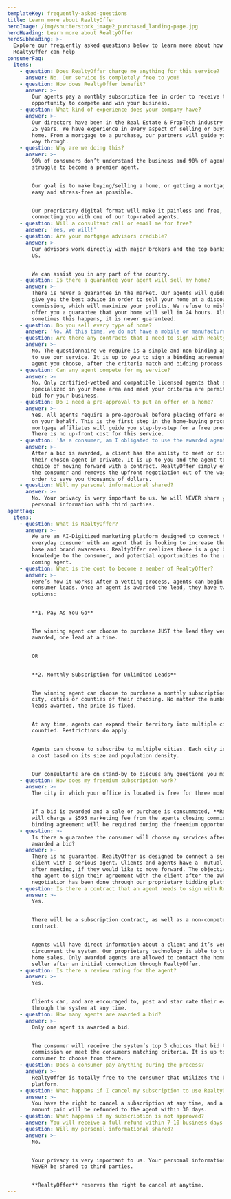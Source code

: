 ```yaml
---
templateKey: frequently-asked-questions
title: Learn more about RealtyOffer
heroImage: /img/shutterstock_image2_purchased_landing-page.jpg
heroHeading: Learn more about RealtyOffer
heroSubheading: >-
  Explore our frequently asked questions below to learn more about how
  RealtyOffer can help
consumerFaq:
  items:
    - question: Does RealtyOffer charge me anything for this service?
      answer: No. Our service is completely free to you!
    - question: How does RealtyOffer benefit?
      answer: >-
        Our agents pay a monthly subscription fee in order to receive the
        opportunity to compete and win your business.
    - question: What kind of experience does your company have?
      answer: >-
        Our directors have been in the Real Estate & PropTech industry for over
        25 years. We have experience in every aspect of selling or buying a
        home. From a mortgage to a purchase, our partners will guide you all the
        way through.
    - question: Why are we doing this?
      answer: >-
        90% of consumers don’t understand the business and 90% of agents
        struggle to become a premier agent.


        Our goal is to make buying/selling a home, or getting a mortgage, as
        easy and stress-free as possible.


        Our proprietary digital format will make it painless and free, while
        connecting you with one of our top-rated agents.
    - question: Will a consultant call or email me for free?
      answer: 'Yes, we will!'
    - question: Are your mortgage advisors credible?
      answer: >-
        Our advisors work directly with major brokers and the top banks in the
        US.


        We can assist you in any part of the country.
    - question: Is there a guarantee your agent will sell my home?
      answer: >-
        There is never a guarantee in the market. Our agents will guide you and
        give you the best advice in order to sell your home at a discounted
        commission, which will maximize your profits. We refuse to mislead and
        offer you a guarantee that your home will sell in 24 hours. Although
        sometimes this happens, it is never guaranteed.
    - question: Do you sell every type of home?
      answer: 'No. At this time, we do not have a mobile or manufactured home division.'
    - question: Are there any contracts that I need to sign with RealtyOffer?
      answer: >-
        No. The questionnaire we require is a simple and non-binding agreement
        to use our service. It is up to you to sign a binding agreement with the
        agent you choose, after the criteria match and bidding process occurs.
    - question: Can any agent compete for my service?
      answer: >-
        No. Only certified-vetted and compatible licensed agents that are
        specialized in your home area and meet your criteria are permitted to
        bid for your business.
    - question: Do I need a pre-approval to put an offer on a home?
      answer: >-
        Yes. All agents require a pre-approval before placing offers on homes,
        on your behalf. This is the first step in the home-buying process. Our
        mortgage affiliates will guide you step-by-step for a free pre-approval.
        There is no up-front cost for this service.
    - question: 'As a consumer, am I obligated to use the awarded agent?'
      answer: >-
        After a bid is awarded, a client has the ability to meet or discuss with
        their chosen agent in private. It is up to you and the agent to make the
        choice of moving forward with a contract. RealtyOffer simply empowers
        the consumer and removes the upfront negotiation out of the way, in
        order to save you thousands of dollars.
    - question: Will my personal informational shared?
      answer: >-
        No. Your privacy is very important to us. We will NEVER share your
        personal information with third parties.
agentFaq:
  items:
    - question: What is RealtyOffer?
      answer: >-
        We are an AI-Digitized marketing platform designed to connect the
        everyday consumer with an agent that is looking to increase their client
        base and brand awareness. RealtyOffer realizes there is a gap between
        knowledge to the consumer, and potential opportunities to the up and
        coming agent.
    - question: What is the cost to become a member of RealtyOffer?
      answer: >-
        Here’s how it works: After a vetting process, agents can begin to bid on
        consumer leads. Once an agent is awarded the lead, they have two
        options: 


        **1. Pay As You Go**


        The winning agent can choose to purchase JUST the lead they were
        awarded, one lead at a time.


        OR


        **2. Monthly Subscription for Unlimited Leads**


        The winning agent can choose to purchase a monthly subscription in the
        city, cities or counties of their choosing. No matter the number of
        leads awarded, the price is fixed.


        At any time, agents can expand their territory into multiple cities or
        countied. Restrictions do apply.


        Agents can choose to subscribe to multiple cities. Each city is assigned
        a cost based on its size and population density. 


        Our consultants are on stand-by to discuss any questions you might have.
    - question: How does my freemium subscription work?
      answer: >-
        The city in which your office is located is free for three months.


        If a bid is awarded and a sale or purchase is consummated, **RealtyOffer
        will charge a $595 marketing fee from the agents closing commission, a
        binding agreement will be required during the freemium opportunity.**
    - question: >-
        Is there a guarantee the consumer will choose my services after I am
        awarded a bid? 
      answer: >-
        There is no guarantee. RealtyOffer is designed to connect a serious
        client with a serious agent. Clients and agents have a  mutual choice
        after meeting, if they would like to move forward. The objective is for
        the agent to sign their agreement with the client after the awkward
        negotiation has been done through our proprietary bidding platform.
    - question: Is there a contract that an agent needs to sign with RealtyOffer?
      answer: >-
        Yes.


        There will be a subscription contract, as well as a non-compete
        contract.


        Agents will have direct information about a client and it’s very easy to
        circumvent the system. Our proprietary technology is able to track all
        home sales. Only awarded agents are allowed to contact the home buyer or
        seller after an initial connection through RealtyOffer.
    - question: Is there a review rating for the agent?
      answer: >-
        Yes.


        Clients can, and are encouraged to, post and star rate their experience
        through the system at any time.
    - question: How many agents are awarded a bid?
      answer: >-
        Only one agent is awarded a bid.


        The consumer will receive the system’s top 3 choices that bid the least
        commission or meet the consumers matching criteria. It is up to the
        consumer to choose from there.
    - question: Does a consumer pay anything during the process?
      answer: >-
        RealtyOffer is totally free to the consumer that utilizes the bidding
        platform.
    - question: What happens if I cancel my subscription to use RealtyOffer?
      answer: >-
        You have the right to cancel a subscription at any time, and a prorated
        amount paid will be refunded to the agent within 30 days.
    - question: What happens if my subscription is not approved?
      answer: You will receive a full refund within 7-10 business days.
    - question: Will my personal informational shared?
      answer: >-
        No.


        Your privacy is very important to us. Your personal information will
        NEVER be shared to third parties.


        **RealtyOffer** reserves the right to cancel at anytime.
---
```

